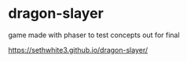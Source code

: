 # dragon-slayer
 game made with phaser to test concepts out for final

 https://sethwhite3.github.io/dragon-slayer/
